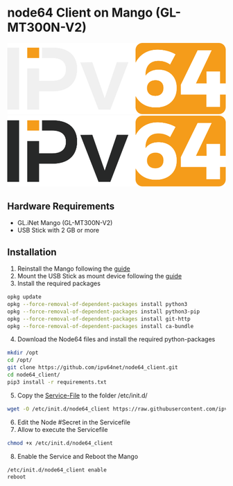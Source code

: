 # node64 Client on Mango (GL-MT300N-V2)

![alt text](/files/images/ipv64_darkmode.svg#gh-dark-mode-only "Logo")
![alt text](/files/images/ipv64_lightmode.svg#gh-light-mode-only "Logo")

## Hardware Requirements

 - GL.iNet Mango (GL-MT300N-V2)
 - USB Stick with 2 GB or more
 
## Installation

1. Reinstall the Mango following the [guide](https://openwrt.org/toh/gl.inet/gl-mt300n_v2)
2. Mount the USB Stick as mount device following the [guide](https://openwrt.org/docs/guide-user/additional-software/extroot_configuration)
3. Install the required packages
```sh
opkg update
opkg --force-removal-of-dependent-packages install python3
opkg --force-removal-of-dependent-packages install python3-pip
opkg --force-removal-of-dependent-packages install git-http
opkg --force-removal-of-dependent-packages install ca-bundle
```
4. Download the Node64 files and install the required python-packages
```sh
mkdir /opt
cd /opt/
git clone https://github.com/ipv64net/node64_client.git
cd node64_client/
pip3 install -r requirements.txt
```
5. Copy the [Service-File](https://github.com/ipv64net/node64_client/blob/main/devices/gl-inet/GL-MT300N-V2/init.d/node64_client) to the folder /etc/init.d/
```sh
wget -O /etc/init.d/node64_client https://raw.githubusercontent.com/ipv64net/node64_client/main/devices/gl-inet/GL-MT300N-V2/init.d/node64_client
```
6. Edit the Node #Secret in the Servicefile
7. Allow to execute the Servicefile
```sh
chmod +x /etc/init.d/node64_client
```
8. Enable the Service and Reboot the Mango
```sh
/etc/init.d/node64_client enable
reboot
```
